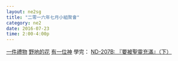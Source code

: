 ```yaml
---
layout: ne2sg
title: "二零一六年七月小組聚會"
category: ne2
date: 2016-07-23
time: 2:00-4:00p
---
```

<span>[一件禮物](http://www.youtube.com/watch?v=_Ayo8Yjuj88)</span>
<span>[野地的花](http://www.youtube.com/watch?v=VMC5Wo6CaTk)</span>
<span>[有一位神](http://www.youtube.com/watch?v=sq4VOdUjMOU)</span>
<span>學完： [ND-207B: 『要被聖靈充滿』（下）](/ne2/newman.html)</span>
